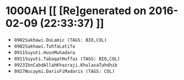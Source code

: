 # 1000AH [[ [Re]generated on 2016-02-09 (22:33:37) ]]

* `0902Sakhawi.DuLamic (TAGS: BIO,COL)`
* `0902Sakhawi.TuhfaLatifa`
* `0911Suyuti.HusnMuhadara`
* `0911Suyuti.TabaqatHuffaz (TAGS: BIO,COL)`
* `0923IbnCabdAllahKhazraji.KhulasaTahdhib`
* `0927Nucaymi.DarisFiMadaris (TAGS: COL)`
